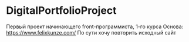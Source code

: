 # DigitalPortfolioProject
Первый проект начинающего front-программиста, 1-го курса
Основа: https://www.felixkunze.com/
По сути хочу повторить исходный сайт
